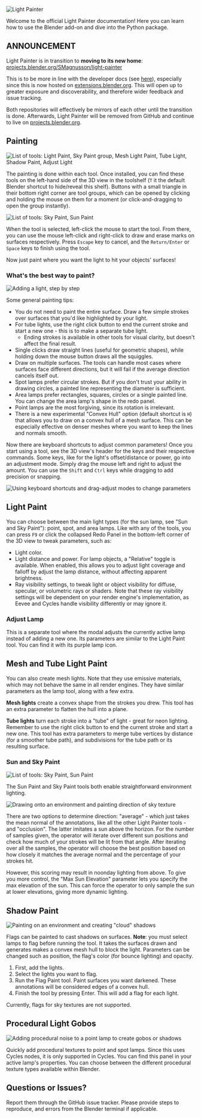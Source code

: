 ![Light Painter](/docs/assets/logo.png)

Welcome to the official Light Painter documentation!
Here you can learn how to use the Blender add-on and dive into the Python package.

## ANNOUNCEMENT

Light Painter is in transition to **moving to its new home**:
[projects.blender.org/SMagnusson/light-painter](https://projects.blender.org/SMagnusson/light-painter)

This is to be more in line with the developer docs
(see [here](https://developer.blender.org/docs/handbook/guidelines/hosted_extensions/)),
especially since this is now hosted on [extensions.blender.org](https://extensions.blender.org/add-ons/lightpainter/).
This will open up to greater exposure and discoverability, 
and therefore wider feedback and issue tracking.

Both repositories will effectively be mirrors of each other until the transition is done.
Afterwards, Light Painter will be removed from GitHub and continue to live on
[projects.blender.org](https://projects.blender.org/SMagnusson/light-painter).

## Painting

![List of tools: Light Paint, Sky Paint group, Mesh Light Paint, Tube Light, Shadow Paint, Adjust Light](/docs/assets/tools.png)

The painting is done within each tool.
Once installed, you can find these tools on the left-hand side of the 3D view
in the toolshelf (`T` it the default Blender shortcut to hide/reveal this shelf).
Buttons with a small triangle in their bottom right corner are tool groups,
which can be opened by clicking and holding the mouse on them for a moment
(or click-and-dragging to open the group instantly).

![List of tools: Sky Paint, Sun Paint](/docs/assets/tool_group.png)

When the tool is selected, left-click the mouse to start the tool.
From there, you can use the mouse left-click and right-click
to draw and erase marks on surfaces respectively.
Press `Escape` key to cancel, and the `Return/Enter` or `Space` keys to finish using the tool.

Now just paint where you want the light to hit your objects' surfaces!

### What's the best way to paint?

![Adding a light, step by step](/docs/assets/painting_steps.gif)

Some general painting tips:

- You do not need to paint the entire surface. Draw a few simple strokes over surfaces that you'd like highlighted by your light.
- For tube lights, use the right click button to end the current stroke and start a new one - this is to make a separate tube light.
  - Ending strokes is available in other tools for visual clarity, but doesn't affect the final result.
- Single clicks draw straight lines (useful for geometric shapes), while holding down the mouse button draws all the squiggles.
- Draw on multiple surfaces. The tools can handle most cases
  where surfaces face different directions,
  but it will fail if the average direction cancels itself out.
- Spot lamps prefer circular strokes.
  But if you don't trust your ability in drawing circles,
  a painted line representing the diameter is sufficient.
- Area lamps prefer rectangles, squares, circles or a single painted line. You can change the area lamp's shape in the redo panel.
- Point lamps are the most forgiving, since its rotation is irrelevant.
- There is a new experimental "Convex Hull" option
(default shortcut is `H`)
that allows you to draw on a convex hull of a mesh surface.
This can be especially effective on denser meshes
where you want to keep the lines and normals smooth.

Now there are keyboard shortcuts to adjust common parameters! 
Once you start using a tool, see the 3D view's header for the keys and their respective commands.
Some keys, like for the light's offset/distance or power, go into an adjustment mode.
Simply drag the mouse left and right to adjust the amount.
You can use the `Shift` and `Ctrl` keys while dragging to add precision or snapping. 

![Using keyboard shortcuts and drag-adjust modes to change parameters](/docs/assets/keyboard_shortcuts.gif)

## Light Paint

You can choose between the main light types (for the sun lamp, see "Sun and Sky Paint"): point, spot, and area lamps.
Like with any of the tools, you can press `F9` or click the collapsed Redo Panel
in the bottom-left corner of the 3D view to tweak parameters, such as:
- Light color.
- Light distance and power. For lamp objects, a "Relative" toggle is available.
  When enabled, this allows you to adjust light coverage and falloff by adjust the lamp distance,
  without affecting apparent brightness.
- Ray visibility settings, to tweak light or object visibility 
  for diffuse, specular, or volumetric rays or shaders.
  Note that these ray visibility settings will be dependent on your render engine's implementation,
  as Eevee and Cycles handle visibility differently or may ignore it.

### Adjust Lamp

This is a separate tool where the modal adjusts the currently active lamp
instead of adding a new one. Its parameters are similar to the Light Paint tool.
You can find it with its purple lamp icon.

## Mesh and Tube Light Paint

You can also create mesh lights. Note that they use emissive materials,
which may not behave the same in all render engines.
They have similar parameters as the lamp tool, along with a few extra.

**Mesh lights** create a convex shape from the strokes you drew.
This tool has an extra parameter to flatten the hull into a plane.

**Tube lights** turn each stroke into a "tube" of light -
great for neon lighting.
Remember to use the right click button to end the current stroke and start a new one.
This tool has extra parameters to merge tube vertices by distance (for a smoother tube path),
and subdivisions for the tube path or its resulting surface.

### Sun and Sky Paint

![List of tools: Sky Paint, Sun Paint](/docs/assets/tool_group.png)

The Sun Paint and Sky Paint tools both enable straightforward environment lighting.

![Drawing onto an environment and painting direction of sky texture](/docs/assets/sky_paint.gif)

There are two options to determine direction: "average" -
which just takes the mean normal of the annotations, like all the other Light Painter tools -
and "occlusion". The latter imitates a sun above the horizon.
For the number of samples given, the operator will iterate over different sun positions
and check how much of your strokes will be lit from that angle.
After iterating over all the samples, the operator will choose the best position
based on how closely it matches the average normal
and the percentage of your strokes hit.

However, this scoring may result in noonday lighting from above.
To give you more control, the "Max Sun Elevation" parameter
lets you specify the max elevation of the sun.
This can force the operator to only sample the sun at lower elevations,
giving more dynamic lighting.

## Shadow Paint

![Painting on an environment and creating "cloud" shadows](/docs/assets/shadow_paint.gif)

Flags can be painted to cast shadows on surfaces.
**Note**: you must select lamps to flag before running the tool.
It takes the surfaces drawn and generates makes a convex mesh hull to block the light.
Parameters can be changed such as position,
the flag's color (for bounce lighting) and opacity.

1. First, add the lights.
2. Select the lights you want to flag.
3. Run the Flag Paint tool. Paint surfaces you want darkened.
   These annotations will be considered edges of a convex hull.
4. Finish the tool by pressing Enter. This will add a flag for each light.

Currently, flags for sky textures are not supported.

## Procedural Light Gobos

![Adding procedural noise to a point lamp to create gobos or shadows](/docs/assets/gobos.png)

Quickly add procedural textures to point and spot lamps.
Since this uses Cycles nodes, it is only supported in Cycles.
You can find this panel in your active lamp's properties.
You can choose between the different procedural texture types available within Blender.

## Questions or Issues?

Report them through the GitHub issue tracker.
Please provide steps to reproduce, and errors from the Blender terminal if applicable.